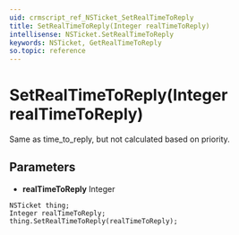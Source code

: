 ```yaml
---
uid: crmscript_ref_NSTicket_SetRealTimeToReply
title: SetRealTimeToReply(Integer realTimeToReply)
intellisense: NSTicket.SetRealTimeToReply
keywords: NSTicket, GetRealTimeToReply
so.topic: reference
---
```


# SetRealTimeToReply(Integer realTimeToReply)

Same as time_to_reply, but not calculated based on priority.

## Parameters

* **realTimeToReply** Integer

```crmscript
NSTicket thing;
Integer realTimeToReply;
thing.SetRealTimeToReply(realTimeToReply);
```

